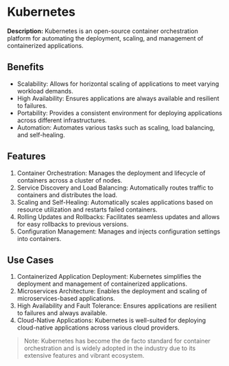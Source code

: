# Kubernetes

**Description:** Kubernetes is an open-source container orchestration platform for automating the deployment, scaling, and management of containerized applications.

## Benefits

- Scalability: Allows for horizontal scaling of applications to meet varying workload demands.
- High Availability: Ensures applications are always available and resilient to failures.
- Portability: Provides a consistent environment for deploying applications across different infrastructures.
- Automation: Automates various tasks such as scaling, load balancing, and self-healing.

## Features

1. Container Orchestration: Manages the deployment and lifecycle of containers across a cluster of nodes.
2. Service Discovery and Load Balancing: Automatically routes traffic to containers and distributes the load.
3. Scaling and Self-Healing: Automatically scales applications based on resource utilization and restarts failed containers.
4. Rolling Updates and Rollbacks: Facilitates seamless updates and allows for easy rollbacks to previous versions.
5. Configuration Management: Manages and injects configuration settings into containers.

## Use Cases

1. Containerized Application Deployment: Kubernetes simplifies the deployment and management of containerized applications.
2. Microservices Architecture: Enables the deployment and scaling of microservices-based applications.
3. High Availability and Fault Tolerance: Ensures applications are resilient to failures and always available.
4. Cloud-Native Applications: Kubernetes is well-suited for deploying cloud-native applications across various cloud providers.

> Note: Kubernetes has become the de facto standard for container orchestration and is widely adopted in the industry due to its extensive features and vibrant ecosystem.
